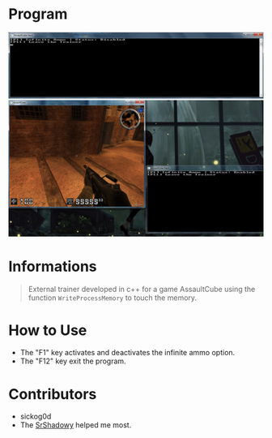 # Program
   ![ProgramVisual](images/unknown.png)
   ![ProgramVisual2](images/process.png)
# Informations 
 > External trainer developed in c++ for a game AssaultCube using the function `WriteProcessMemory` to touch the memory.

# How to Use
 - The "F1" key activates and deactivates the infinite ammo option.
 - The "F12" key exit the program.

# Contributors
  - sickog0d
  - The [SrShadowy](https://github.com/SrShadowy) helped me most.
